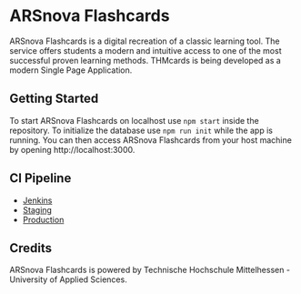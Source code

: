 # ARSnova Flashcards

ARSnova Flashcards is a digital recreation of a classic learning tool. The service offers students a modern and intuitive access to one of the most successful proven learning methods. THMcards is being developed as a modern Single Page Application.

## Getting Started

To start ARSnova Flashcards on localhost use `npm start` inside the repository. To initialize the database use `npm run init` while the app is running. You can then access ARSnova Flashcards from your host machine by opening http://localhost:3000.

## CI Pipeline

- [Jenkins](http://trautrims.com:8080/view/Flashcards/)
- [Staging](http://arsnovaflashcards.meteor.com)
- [Production](http://cards2.mni.thm.de)


## Credits

ARSnova Flashcards is powered by Technische Hochschule Mittelhessen - University of Applied Sciences.
